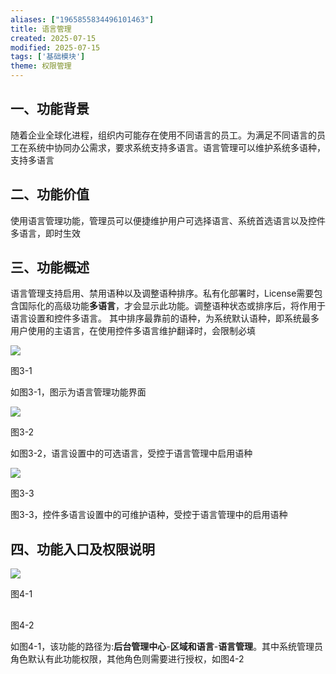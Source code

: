 ```yaml
---
aliases: ["1965855834496101463"]
title: 语言管理
created: 2025-07-15
modified: 2025-07-15
tags: ['基础模块']
theme: 权限管理
---
```


## 一、功能背景

随着企业全球化进程，组织内可能存在使用不同语言的员工。为满足不同语言的员工在系统中协同办公需求，要求系统支持多语言。语言管理可以维护系统多语种，支持多语言

## 二、功能价值

使用语言管理功能，管理员可以便捷维护用户可选择语言、系统首选语言以及控件多语言，即时生效

## 三、功能概述

语言管理支持启用、禁用语种以及调整语种排序。私有化部署时，License需要包含国际化的高级功能**多语言**，才会显示此功能。调整语种状态或排序后，将作用于语言设置和控件多语言。 其中排序最靠前的语种，为系统默认语种，即系统最多用户使用的主语言，在使用控件多语言维护翻译时，会限制必填

![](5683751708b1c9242d7eea5ffd74e576.jpg)

图3-1

如图3-1，图示为语言管理功能界面

![](09da8ef0d8e678a1d982b66e713799d8.jpg)

图3-2

如图3-2，语言设置中的可选语言，受控于语言管理中启用语种

![](d9b96e6ea1ac9a900697e3ffb2feefda.jpg)

图3-3

图3-3，控件多语言设置中的可维护语种，受控于语言管理中的启用语种

##

## 四、功能入口及权限说明

![](c2c2385ec3486f3362e458e0867af02c.jpg)

图4-1

##

图4-2

如图4-1，该功能的路径为:**后台管理中心**-**区域和语言**-**语言管理**。其中系统管理员角色默认有此功能权限，其他角色则需要进行授权，如图4-2